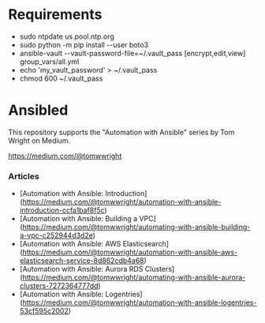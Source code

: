 # Requirements
- sudo ntpdate us.pool.ntp.org
- sudo python -m pip install --user boto3
- ansible-vault --vault-password-file=~/.vault_pass [encrypt,edit,view] group_vars/all.yml
- echo 'my_vault_password' > ~/.vault_pass
- chmod 600 ~/.vault_pass


# Ansibled
This repository supports the "Automation with Ansible" series by Tom Wright on Medium.

https://medium.com/@tomwwright


### Articles

- [Automation with Ansible: Introduction] (https://medium.com/@tomwwright/automation-with-ansible-introduction-ccfa1baf8f5c)
- [Automation with Ansible: Building a VPC] (https://medium.com/@tomwwright/automating-with-ansible-building-a-vpc-c252944d3d2e)
- [Automation with Ansible: AWS Elasticsearch] (https://medium.com/@tomwwright/automation-with-ansible-aws-elasticsearch-service-8d862cdb4a68)
- [Automation with Ansible: Aurora RDS Clusters] (https://medium.com/@tomwwright/automating-with-ansible-aurora-clusters-7272364777dd)
- [Automation with Ansible: Logentries] (https://medium.com/@tomwwright/automation-with-ansible-logentries-53cf595c2002)

